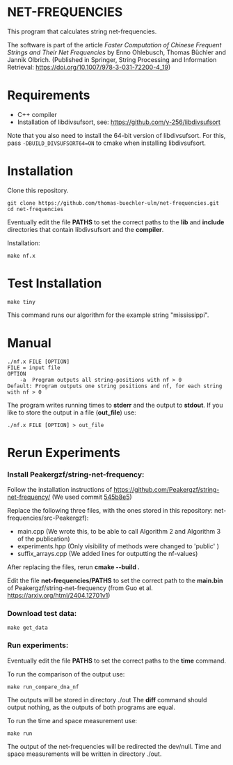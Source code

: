 # NET-FREQUENCIES 

This program that calculates string net-frequencies.

The software is part of the article *Faster Computation of Chinese Frequent Strings and Their Net Frequencies* by Enno Ohlebusch, Thomas Büchler and Jannik Olbrich. (Published in Springer, String Processing and Information Retrieval: https://doi.org/10.1007/978-3-031-72200-4_19)


# Requirements
- C++ compiler
- Installation of libdivsufsort, see: https://github.com/y-256/libdivsufsort
  
Note that you also need to install the 64-bit version of libdivsufsort. For this, pass `-DBUILD_DIVSUFSORT64=ON` to cmake when installing libdivsufsort.


# Installation
Clone this repository.
```
git clone https://github.com/thomas-buechler-ulm/net-frequencies.git
cd net-frequencies
```
Eventually edit the file **PATHS** to set the correct paths to the **lib** and **include** directories that contain libdivsufsort and the **compiler**.

Installation:
```
make nf.x
```

# Test Installation
```
make tiny
```
This command runs our algorithm for the example string "mississippi".


# Manual
```
./nf.x FILE [OPTION]
FILE = input file
OPTION
	-a	Program outputs all string-positions with nf > 0
Default: Program outputs one string positions and nf, for each string with nf > 0
```
The program writes running times to **stderr** and the output to **stdout**. If you like to store the output in a file (**out_file**) use:
```
./nf.x FILE [OPTION] > out_file
```

# Rerun Experiments
### Install Peakergzf/string-net-frequency:
Follow the installation instructions of https://github.com/Peakergzf/string-net-frequency/
(We used commit [545b8e5](https://github.com/Peakergzf/string-net-frequency/commit/545b8e59305c174ca5ba05cca9c3591715a5f2e7))

Replace the following three files, with the ones stored in this repository: net-frequencies/src-Peakergzf): 
- main.cpp (We wrote this, to be able to call Algorithm 2 and Algorithm 3 of the publication)
- experiments.hpp (Only visibility of methods were changed to 'public' )
- suffix_arrays.cpp (We added lines for outputting the nf-values)

After replacing the files, rerun **cmake --build .** 

Edit the file **net-frequencies/PATHS** to set the correct path to the **main.bin** of Peakergzf/string-net-frequency (from Guo et al. https://arxiv.org/html/2404.12701v1)


### Download test data:
```
make get_data
```
### Run experiments:
Eventually edit the file **PATHS** to set the correct paths to the **time** command.

To run the comparison of the output use:
```
make run_compare_dna_nf
```
The outputs will be stored in directory ./out
The **diff** command should output nothing, as the outputs of both programs are equal. 


To run the time and space measurement use:
```
make run
```
The output of the net-frequencies will be redirected the dev/null. Time and space measurements will be written in directory ./out.
